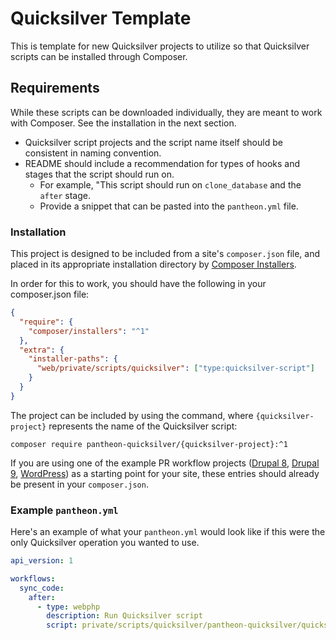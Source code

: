 # Quicksilver Template

This is template for new Quicksilver projects to utilize so that Quicksilver scripts can be installed through Composer.

## Requirements

While these scripts can be downloaded individually, they are meant to work with Composer. See the installation in the next section.

- Quicksilver script projects and the script name itself should be consistent in naming convention.
- README should include a recommendation for types of hooks and stages that the script should run on.
  - For example, "This script should run on `clone_database` and the `after` stage.
  - Provide a snippet that can be pasted into the `pantheon.yml` file.

### Installation

This project is designed to be included from a site's `composer.json` file, and placed in its appropriate installation directory by [Composer Installers](https://github.com/composer/installers).

In order for this to work, you should have the following in your composer.json file:

```json
{
  "require": {
    "composer/installers": "^1"
  },
  "extra": {
    "installer-paths": {
      "web/private/scripts/quicksilver": ["type:quicksilver-script"]
    }
  }
}
```

The project can be included by using the command, where `{quicksilver-project}` represents the name of the Quicksilver script:

`composer require pantheon-quicksilver/{quicksilver-project}:^1`

If you are using one of the example PR workflow projects ([Drupal 8](https://www.github.com/pantheon-systems/example-drops-8-composer), [Drupal 9](https://www.github.com/pantheon-systems/drupal-project), [WordPress](https://www.github.com/pantheon-systems/example-wordpress-composer)) as a starting point for your site, these entries should already be present in your `composer.json`.

### Example `pantheon.yml`

Here's an example of what your `pantheon.yml` would look like if this were the only Quicksilver operation you wanted to use.

```yaml
api_version: 1

workflows:
  sync_code:
    after:
      - type: webphp
        description: Run Quicksilver script
        script: private/scripts/quicksilver/pantheon-quicksilver/quicksilver-template.php
```
